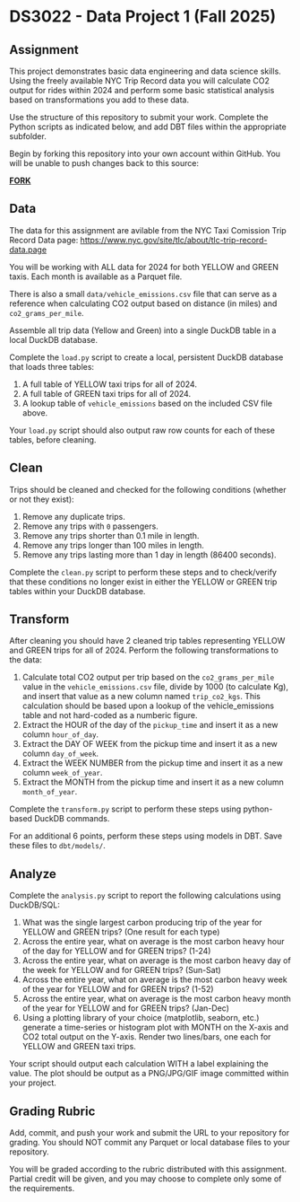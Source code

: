 # DS3022 - Data Project 1 (Fall 2025)

## Assignment

This project demonstrates basic data engineering and data science skills. Using the freely available
NYC Trip Record data you will calculate CO2 output for rides within 2024 and perform some basic statistical
analysis based on transformations you add to these data.

Use the structure of this repository to submit your work. Complete the Python scripts as indicated below,
and add DBT files within the appropriate subfolder.

Begin by forking this repository into your own account within GitHub. You will be unable to push
changes back to this source:

[**FORK**](https://github.com/uvasds-systems/ds3022-data-project-1/fork)

## Data

The data for this assignment are avilable from the NYC Taxi Comission Trip Record Data page:
https://www.nyc.gov/site/tlc/about/tlc-trip-record-data.page

You will be working with ALL data for 2024 for both YELLOW and GREEN taxis. Each month is available
as a Parquet file.

There is also a small `data/vehicle_emissions.csv` file that can serve as a reference when calculating
CO2 output based on distance (in miles) and `co2_grams_per_mile`.

Assemble all trip data (Yellow and Green) into a single DuckDB table in a local DuckDB database.

Complete the `load.py` script to create a local, persistent DuckDB database that loads three tables:

1. A full table of YELLOW taxi trips for all of 2024.
2. A full table of GREEN taxi trips for all of 2024.
3. A lookup table of `vehicle_emissions` based on the included CSV file above.

Your `load.py` script should also output raw row counts for each of these tables, before cleaning.

## Clean

Trips should be cleaned and checked for the following conditions (whether or not they exist):

1. Remove any duplicate trips.
2. Remove any trips with `0` passengers.
3. Remove any trips shorter than 0.1 mile in length.
4. Remove any trips longer than 100 miles in length.
5. Remove any trips lasting more than 1 day in length (86400 seconds).

Complete the `clean.py` script to perform these steps and to check/verify that these conditions no longer exist in 
either the YELLOW or GREEN trip tables within your DuckDB database.

## Transform

After cleaning you should have 2 cleaned trip tables representing YELLOW and GREEN trips for all of 2024. Perform the following
transformations to the data:

1. Calculate total CO2 output per trip based on the `co2_grams_per_mile` value in the `vehicle_emissions.csv` file,
divide by 1000 (to calculate Kg), and insert that value as a new column named `trip_co2_kgs`. This calculation should
be based upon a lookup of the vehicle_emissions table and not hard-coded as a numberic figure.
2. Extract the HOUR of the day of the `pickup_time` and insert it as a new column `hour_of_day`.
3. Extract the DAY OF WEEK from the pickup time and insert it as a new column `day_of_week`.
4. Extract the WEEK NUMBER from the pickup time and insert it as a new column `week_of_year`.
5. Extract the MONTH from the pickup time and insert it as a new column `month_of_year`.

Complete the `transform.py` script to perform these steps using python-based DuckDB commands.

For an additional 6 points, perform these steps using models in DBT. Save these files to `dbt/models/`.

## Analyze

Complete the `analysis.py` script to report the following calculations using DuckDB/SQL:

1. What was the single largest carbon producing trip of the year for YELLOW and GREEN trips? (One result for each type)
2. Across the entire year, what on average is the most carbon heavy hour of the day for YELLOW and for GREEN trips? (1-24)
3. Across the entire year, what on average is the most carbon heavy day of the week for YELLOW and for GREEN trips? (Sun-Sat)
4. Across the entire year, what on average is the most carbon heavy week of the year for YELLOW and for GREEN trips? (1-52)
5. Across the entire year, what on average is the most carbon heavy month of the year for YELLOW and for GREEN trips? (Jan-Dec)
6. Using a plotting library of your choice (matplotlib, seaborn, etc.) generate a time-series or histogram plot with MONTH
on the X-axis and CO2 total output on the Y-axis. Render two lines/bars, one each for YELLOW and GREEN taxi trips.

Your script should output each calculation WITH a label explaining the value. The plot should be output as a PNG/JPG/GIF image 
committed within your project.

## Grading Rubric

Add, commit, and push your work and submit the URL to your repository for grading. You should NOT commit any Parquet or local 
database files to your repository.

You will be graded according to the rubric distributed with this assignment. Partial credit will be given, and you may
choose to complete only some of the requirements.
